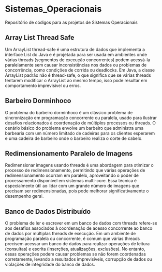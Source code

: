 # Sistemas_Operacionais

Repositório de códigos para as projetos de Sistemas Operacionais

## Array List Thread Safe

Um ArrayList thread-safe é uma estrutura de dados que implementa a interface List do Java e é projetada para ser usada em ambientes onde várias threads (segmentos de execução concorrentes) podem acessá-la paralelamente sem causar inconsistências nos dados ou problemas de concorrência, como condições de corrida ou deadlocks. Em Java, a classe ArrayList padrão não é thread-safe, o que significa que se várias threads tentarem modificar o ArrayList ao mesmo tempo, isso pode resultar em comportamento imprevisível ou erros.

## Barbeiro Dorminhoco

O problema do barbeiro dorminhoco é um clássico problema de sincronização em programação concorrente ou paralela, usado para ilustrar desafios relacionados à coordenação de múltiplos processos ou threads. O cenário básico do problema envolve um barbeiro que administra uma barbearia com um número limitado de cadeiras para os clientes esperarem e uma cadeira de barbeiro onde o barbeiro realiza o corte de cabelo.

## Redimensionamento Paralelo de Imagens

Redimensionar imagens usando threads é uma abordagem para otimizar o processo de redimensionamento, permitindo que várias operações de redimensionamento ocorram em paralelo, aproveitando o poder de processamento disponível em sistemas multi-core. Essa técnica é especialmente útil ao lidar com um grande número de imagens que precisam ser redimensionadas, pois pode melhorar significativamente o desempenho geral.

## Banco de Dados Distribuído

O problema de ler e escrever em um banco de dados com threads refere-se aos desafios associados à coordenação de acesso concorrente ao banco de dados por múltiplas threads de execução. Em um ambiente de programação paralela ou concorrente, é comum que várias threads precisem acessar um banco de dados para realizar operações de leitura (consultas) e escrita (inserções, atualizações, exclusões). No entanto, essas operações podem causar problemas se não forem coordenadas corretamente, levando a resultados imprevisíveis, corrupção de dados ou violações de integridade do banco de dados.
